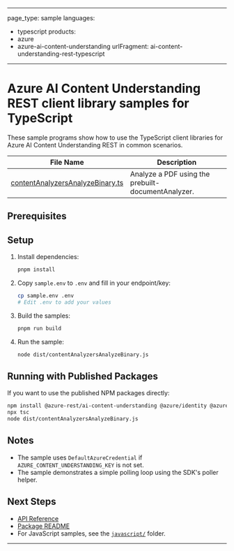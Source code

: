 
---
page_type: sample
languages:
  - typescript
products:
  - azure
  - azure-ai-content-understanding
urlFragment: ai-content-understanding-rest-typescript
---

# Azure AI Content Understanding REST client library samples for TypeScript

These sample programs show how to use the TypeScript client libraries for Azure AI Content Understanding REST in common scenarios.

| **File Name**                        | **Description**                                                        |
| ------------------------------------- | ---------------------------------------------------------------------- |
| [contentAnalyzersAnalyzeBinary.ts](src/contentAnalyzersAnalyzeBinary.ts) | Analyze a PDF using the prebuilt-documentAnalyzer.                     |

## Prerequisites


## Setup

1. Install dependencies:
   ```bash
   pnpm install
   ```
2. Copy `sample.env` to `.env` and fill in your endpoint/key:
   ```bash
   cp sample.env .env
   # Edit .env to add your values
   ```
3. Build the samples:
   ```bash
   pnpm run build
   ```
4. Run the sample:
    ```bash
    node dist/contentAnalyzersAnalyzeBinary.js
    ```

## Running with Published Packages

If you want to use the published NPM packages directly:

```bash
npm install @azure-rest/ai-content-understanding @azure/identity @azure/core-auth dotenv typescript
npx tsc
node dist/contentAnalyzersAnalyzeBinary.js
```

## Notes

- The sample uses `DefaultAzureCredential` if `AZURE_CONTENT_UNDERSTANDING_KEY` is not set.
- The sample demonstrates a simple polling loop using the SDK's poller helper.

## Next Steps

- [API Reference](https://learn.microsoft.com/javascript/api/@azure-rest/ai-content-understanding)
- [Package README](https://github.com/Azure/azure-sdk-for-js/tree/main/sdk/contentunderstanding/ai-content-understanding-rest/README.md)
- For JavaScript samples, see the [`javascript/`](../javascript) folder.

---
